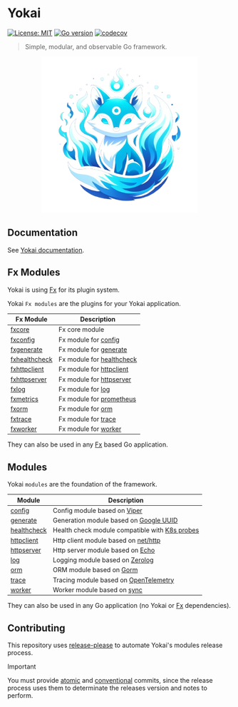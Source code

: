 # Yokai

[![License: MIT](https://img.shields.io/badge/License-MIT-blue.svg)](https://opensource.org/licenses/MIT)
[![Go version](https://img.shields.io/badge/Go-1.20-blue)](https://go.dev/)
[![codecov](https://codecov.io/gh/ankorstore/yokai/graph/badge.svg?token=ghUBlFsjhR)](https://codecov.io/gh/ankorstore/yokai)

> Simple, modular, and observable Go framework.

<p align="center">
  <img src="docs/assets/images/yokai.png" width="350" height="350" />
</p>

## Documentation

See [Yokai documentation](https://ankorstore.github.io/yokai).

## Fx Modules

Yokai is using [Fx](https://github.com/uber-go/fx) for its plugin system.

Yokai `Fx modules` are the plugins for your Yokai application.

| Fx Module                      | Description                                                             |
|--------------------------------|-------------------------------------------------------------------------|
| [fxcore](fxcore)               | Fx core module                                                          |
| [fxconfig](fxconfig)           | Fx module for [config](config)                                          |
| [fxgenerate](fxgenerate)       | Fx module for [generate](generate)                                      |
| [fxhealthcheck](fxhealthcheck) | Fx module for [healthcheck](healthcheck)                                |
| [fxhttpclient](fxhttpclient)   | Fx module for [httpclient](httpclient)                                  |
| [fxhttpserver](fxhttpserver)   | Fx module for [httpserver](httpserver)                                  |
| [fxlog](fxlog)                 | Fx module for [log](log)                                                |
| [fxmetrics](fxmetrics)         | Fx module for [prometheus](https://github.com/prometheus/client_golang) |
| [fxorm](fxorm)                 | Fx module for [orm](orm)                                                |
| [fxtrace](fxtrace)             | Fx module for [trace](trace)                                            |
| [fxworker](fxworker)           | Fx module for [worker](worker)                                          |

They can also be used in any [Fx](https://github.com/uber-go/fx) based Go application.

## Modules

Yokai `modules` are the foundation of the framework.

| Module                     | Description                                                                                                                                             |
|----------------------------|---------------------------------------------------------------------------------------------------------------------------------------------------------|
| [config](config)           | Config module based on [Viper](https://github.com/spf13/viper)                                                                                          |
| [generate](generate)       | Generation module based on [Google UUID](https://github.com/google/uuid)                                                                                |
| [healthcheck](healthcheck) | Health check module compatible with [K8s probes](https://kubernetes.io/docs/tasks/configure-pod-container/configure-liveness-readiness-startup-probes/) |
| [httpclient](httpclient)   | Http client module based on [net/http](https://pkg.go.dev/net/http)                                                                                     |
| [httpserver](httpserver)   | Http server module based on [Echo](https://echo.labstack.com/)                                                                                          |
| [log](log)                 | Logging module based on [Zerolog](https://github.com/rs/zerolog)                                                                                        |
| [orm](orm)                 | ORM module based on [Gorm](https://gorm.io/)                                                                                                            |
| [trace](trace)             | Tracing module based on [OpenTelemetry](https://github.com/open-telemetry/opentelemetry-go)                                                             |
| [worker](worker)           | Worker module based on [sync](https://pkg.go.dev/sync)                                                                                                  |

They can also be used in any Go application (no Yokai or [Fx](https://github.com/uber-go/fx) dependencies).

## Contributing

This repository uses [release-please](https://github.com/googleapis/release-please) to automate Yokai's modules release process.

> [!IMPORTANT]
> You must provide [atomic](https://en.wikipedia.org/wiki/Atomic_commit#Revision_control) and [conventional](https://www.conventionalcommits.org/en/v1.0.0/) commits, since the release process uses them to determinate the releases version and notes to perform.
